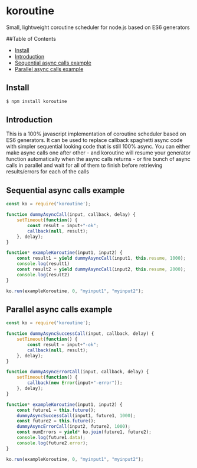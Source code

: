 # koroutine
Small, lightweight coroutine scheduler for node.js based on ES6 generators

##Table of Contents

- [Install](#install)
- [Introduction](#introduction)
- [Sequential async calls example](#sequential-async-calls-example)
- [Parallel async calls example](#parallel-async-calls-example)

## Install

```sh
$ npm install koroutine
```

## Introduction

This is a 100% javascript implementation of coroutine scheduler based on ES6 generators. It can be used 
to replace callback spaghetti async code with simpler sequential looking code that is still 100% async.
You can either make async calls one after other - and koroutine will resume your generator function automatically 
when the async calls returns - or fire bunch of async calls in parallel and wait for all of them to finish before
retrieving results/errors for each of the calls

## Sequential async calls example

```js
const ko = require('koroutine');

function dummyAsyncCall(input, callback, delay) {
    setTimeout(function() {
        const result = input+"-ok";
        callback(null, result);
    }, delay);
}

function* exampleKoroutine(input1, input2) {
    const result1 = yield dummyAsyncCall(input1, this.resume, 1000);
    console.log(result1)
    const result2 = yield dummyAsyncCall(input2, this.resume, 2000);
    console.log(result2)
}

ko.run(exampleKoroutine, 0, "myinput1", "myinput2");
```

## Parallel async calls example

```js
const ko = require('koroutine');

function dummyAsyncSuccessCall(input, callback, delay) {
    setTimeout(function() {
        const result = input+"-ok";
        callback(null, result);
    }, delay);
}

function dummyAsyncErrorCall(input, callback, delay) {
    setTimeout(function() {
        callback(new Error(input+"-error"));
    }, delay);
}

function* exampleKoroutine(input1, input2) {
    const future1 = this.future();
    dummyAsyncSuccessCall(input1, future1, 1000);
    const future2 = this.future();
    dummyAsyncErrorCall(input2, future2, 1000);
    const numErrors = yield* ko.join(future1, future2);
    console.log(future1.data);
    console.log(future2.error);
}

ko.run(exampleKoroutine, 0, "myinput1", "myinput2");
```
